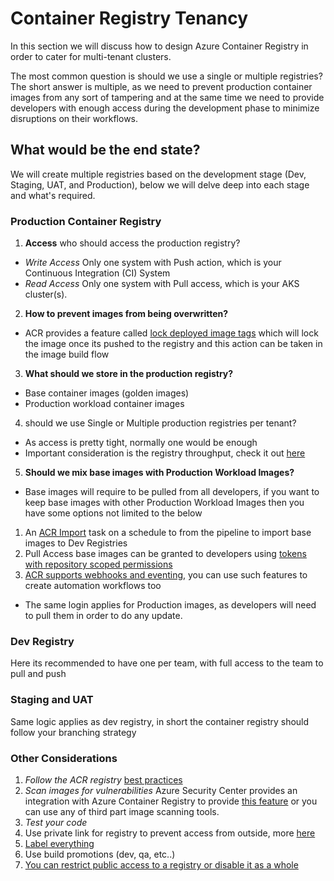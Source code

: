 # Container Registry Tenancy 

In this section we will discuss how to design Azure Container Registry in order to cater for multi-tenant clusters.

The most common question is should we use a single or multiple registries?
The short answer is multiple, as we need to prevent production container images from any sort of tampering and at the same time we need to provide developers with enough access during the development phase to minimize disruptions on their workflows. 



## What would be the end state?

We will create multiple registries based on the development stage (Dev, Staging, UAT, and Production), below we will delve deep into each stage and what's required. 



### Production Container Registry 

1. **Access** who should access the production registry? 
- *Write Access* Only one system with Push action, which is your Continuous Integration (CI) System
- *Read Access* Only one system with Pull access, which is your AKS cluster(s).

2. **How to prevent images from being overwritten?**
- ACR provides a feature called [lock deployed image tags](https://docs.microsoft.com/en-us/azure/container-registry/container-registry-image-lock) which will lock the image once its pushed to the registry and this action can be taken in the image build flow 

3. **What should we store in the production registry?**
- Base container images (golden images)
- Production workload container images

4. should we use Single or Multiple production registries per tenant?
- As access is pretty tight, normally one would be enough 
- Important consideration is the registry throughput, check it out [here](https://docs.microsoft.com/en-us/azure/container-registry/container-registry-skus
) 


5. **Should we mix base images with Production Workload Images?**
- Base images will require to be pulled from all developers, if you want to keep base images with other Production Workload Images then you have some options not limited to the below 
1. An [ACR Import](https://docs.microsoft.com/en-us/azure/container-registry/container-registry-import-images) task on a schedule to from the pipeline to import base images to Dev Registries 
2. Pull Access base images can be granted to developers using [tokens with repository scoped permissions](https://docs.microsoft.com/en-us/azure/container-registry/container-registry-repository-scoped-permissions)
3. [ACR supports webhooks and eventing](https://docs.microsoft.com/en-us/azure/container-registry/container-registry-webhook), you can use such features to create automation workflows too 

- The same login applies for Production images, as developers will need to pull them in order to do any update. 




### Dev Registry 

Here its recommended to have one per team, with full access to the team to pull and push

### Staging and UAT
Same logic applies as dev registry, in short the container registry should follow your branching strategy 





### Other Considerations

1. *Follow the ACR registry* [best practices](https://docs.microsoft.com/en-us/azure/container-registry/container-registry-best-practices)
2. *Scan images for vulnerabilities* Azure Security Center provides an integration with Azure Container Registry to provide [this feature](https://docs.microsoft.com/en-us/azure/security-center/defender-for-container-registries-introduction?bc=/azure/container-registry/breadcrumb/toc.json&toc=/azure/container-registry/toc.json) or you can use any of third part image scanning tools. 
3. *Test your code* 
4. Use private link for registry to prevent access from outside, more [here](https://docs.microsoft.com/en-us/azure/container-registry/container-registry-private-link)
5. [Label everything](https://rollout.io/blog/container-image-immutability-power-metadata/)
6. Use build promotions (dev, qa, etc..)
7. [You can restrict public access to a registry or disable it as a whole](https://docs.microsoft.com/en-us/azure/container-registry/container-registry-access-selected-networks)


